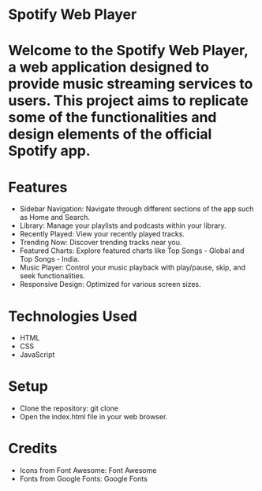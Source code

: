 # Spotify Web Player

# Welcome to the Spotify Web Player, a web application designed to provide music streaming services to users. This project aims to replicate some of the functionalities and design elements of the official Spotify app.

# Features
- Sidebar Navigation: Navigate through different sections of the app such as Home and Search.
- Library: Manage your playlists and podcasts within your library.
- Recently Played: View your recently played tracks.
- Trending Now: Discover trending tracks near you.
- Featured Charts: Explore featured charts like Top Songs - Global and Top Songs - India.
- Music Player: Control your music playback with play/pause, skip, and seek functionalities.
- Responsive Design: Optimized for various screen sizes.

# Technologies Used
- HTML
- CSS
- JavaScript

# Setup
- Clone the repository: git clone <repository-url>
- Open the index.html file in your web browser.

# Credits
- Icons from Font Awesome: Font Awesome
- Fonts from Google Fonts: Google Fonts
